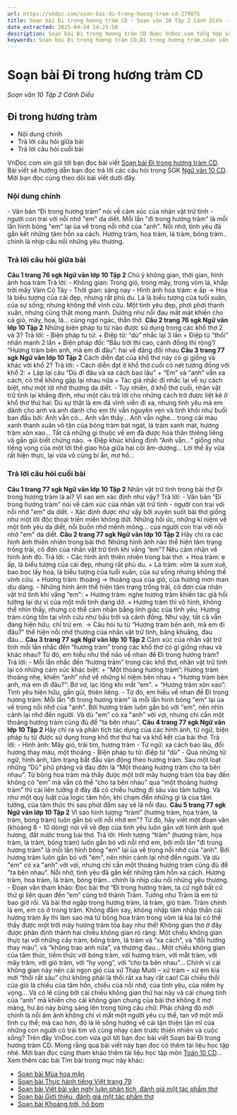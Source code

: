 ```yaml
---
url: https://vndoc.com/soan-bai-di-trong-huong-tram-cd-279075
title: Soạn bài Đi trong hương tràm CD - Soạn văn 10 Tập 2 Cánh Diều - VnDoc.com
date_extracted: 2025-04-14 14:25:58
description: Soạn bài Đi trong hương tràm CD được VnDoc.com tổng hợp và xin gửi tới bạn đọc cùng tham khảo.
keywords: Soạn bài Đi trong hương tràm CD,Đi trong hương tràm,soạn văn Đi trong hương tràm,soạn Đi trong hương tràm,soạn văn 10,văn 10,ngữ văn 10 CD
---
```


# Soạn bài Đi trong hương tràm CD
 _Soạn văn 10 Tập 2 Cánh Diều_
## Đi trong hương tràm
  * Nội dung chính
  * Trả lời câu hỏi giữa bài
  * Trả lời câu hỏi cuối bài

VnDoc.com xin gửi tới bạn đọc bài viết [Soạn bài Đi trong hương tràm CD](<https://vndoc.com/soan-bai-di-trong-huong-tram-cd-279075>). Bài viết sẽ hướng dẫn bạn đọc trả lời các câu hỏi trong SGK [Ngữ văn 10 CD](<https://vndoc.com/ngu-van-10-canh-dieu-tap2>). Mời bạn đọc cùng theo dõi bài viết dưới đây.
### Nội dung chính
\- Văn bản “Đi trong hương tràm” nói về cảm xúc của nhân vật trữ tình - người con trai với nỗi nhớ "em" da diết. Mỗi lần "đi trong hương tràm" là mỗi lần hình bóng "em" lại ùa về trong nỗi nhớ của "anh". Nỗi nhớ, tình yêu đã gắn kết những tâm hồn xa cách. Hương tràm, hoa tràm, lá tràm, bóng tràm.. chính là nhịp cầu nối những yêu thương.
### Trả lời câu hỏi giữa bài
**Câu 1 trang 76 sgk Ngữ văn lớp 10 Tập 2**
Chú ý không gian, thời gian, hình ảnh hoa tràm
Trả lời:
\- Không gian: Trong gió, trong mây, trong vòm lá, khắp trời mây Vàm Cỏ Tây
\- Thời gian: sáng nay
\- Hình ảnh hoa tràm: e ấp
→ Hoa là biểu tượng của cái đẹp, nhưng rất phù du. Lá là biểu tượng của tuổi xuân, của sự sống; nhưng không thể vĩnh cửu. Một tình yêu đẹp, phơi phới thanh xuân, nhưng cũng thật mong manh. Dường như nỗi đau mất mát khiến cho cả gió, mây, hoa, lá… cũng ngơ ngác, thẫn thờ.
**Câu 2 trang 76 sgk Ngữ văn lớp 10 Tập 2**
Những biện pháp tu từ nào được sử dụng trong các khổ thơ 2 và 3?
Trả lời:
\- Biện pháp tu từ:
\+ Điệp từ: “dù” nhắc lại 3 lần
\+ Điệp từ “thổi” nhấn mạnh 2 lần
\+ Biện pháp đối: “Bầu trời thì cao, cánh đồng thì rộng”/ “Hương tràm bên anh, mà em đi đâu”: hai vế đăng đối nhau
**Câu 3 trang 77 sgk Ngữ văn lớp 10 Tập 2**
Cách diễn đạt của khổ thơ này có gì giống và khác với khổ 2?
Trả lời:
\- Cách diễn đạt ở khổ thơ cuối có nét tương đồng với khổ 2:
\+ Lặp lại câu “Dù đi đâu và xa cách bao lâu”
\+ “Em” và “anh” vẫn xa cách, có thể không gặp lại nhau nữa
\+ Tác giả nhắc đi nhắc lại về sự cách biệt, như một lời nhớ thương da diết.
\- Tuy nhiên, ở khổ thơ cuối, nhân vật trữ tình lại khẳng định, như một câu trả lời cho những cách trở được liệt kê ở khổ thơ thứ hai: Dù sự thật là em đã vĩnh viễn đi xa, nhưng tình yêu mà em dành cho anh và anh dành cho em thì vẫn nguyên vẹn và tinh khôi như buổi ban đầu bởi: Anh vẫn có... Anh vẫn thấy... Anh vẫn nghe... trong cái màu xanh thanh xuân vô tận của bóng tràm bát ngát, lá tràm xanh mát, hương tràm xôn xao... Tất cả những gì thuộc về em đã được hóa thân thiêng liêng và gần gũi biết chừng nào.
→ Điệp khúc khẳng định “Anh vẫn...” giống như tiếng vọng của một lời thề giao hòa giữa hai cõi âm-dương... Lời thề ấy vừa rất hiện thực, lại vừa vô cùng bí ẩn, mơ hồ...
### Trả lời câu hỏi cuối bài
**Câu 1 trang 77 sgk Ngữ văn lớp 10 Tập 2**
Nhân vật trữ tình trong bài thơ Đi trong hương tràm là ai? Vì sao em xác định như vậy?
Trả lời:
\- Văn bản “Đi trong hương tràm” nói về cảm xúc của nhân vật trữ tình - người con trai với nỗi nhớ "em" da diết.
\- Xác định được như vậy bởi xuyên suốt bài thơ giống như một lời độc thoại triền miên không dứt. Những hồi ức, những kỉ niệm về một tình yêu da diết, nỗi buồn nhớ mênh mông… của người con trai với nỗi nhớ "em" da diết.
**Câu 2 trang 77 sgk Ngữ văn lớp 10 Tập 2**
Hãy chỉ ra các hình ảnh thiên nhiên trong bài thơ. Những hình ảnh nào thể hiện tâm trạng trống trải, cô đơn của nhân vật trữ tình khi vắng “em"? Nêu cảm nhận về hình ảnh đó.
Trả lời:
\- Các hình ảnh thiên nhiên trong bài thơ:
\+ Hoa tràm: e ấp, là biểu tượng của cái đẹp, nhưng rất phù du.
\+ Lá tràm: vòm lá xum xuê, bao bọc lấy hoa, là biểu tượng của tuổi xuân, của sự sống nhưng không thể vĩnh cửu.
\+ Hương tràm: thoáng → thoảng qua của gió, của hương mơn man dịu dàng.
\- Những hình ảnh thể hiện tâm trạng trống trải, cô đơn của nhân vật trữ tình khi vắng “em":
\+ Hương tràm: nghe hương tràm khiến tác giả hồi tưởng lại dư vị của một mối tình dang dở.
\+ Hương tràm thì vô hình, không thể nhìn thấy, nhưng có thể cảm nhận bằng linh giác của tình yêu. Hương tràm cũng tồn tại vĩnh cửu như bầu trời và cánh đồng. Như vậy, tất cả vẫn đang hiện hữu, chỉ trừ em.
→ Câu hỏi tu từ “Hương tràm bên anh, mà em đi đâu?” thể hiện nỗi nhớ thương của nhân vật trữ tình, bâng khuâng, đau đáu…
**Câu 3 trang 77 sgk Ngữ văn lớp 10 Tập 2**
Cảm xúc của nhân vật trữ tình mỗi lần nhắc đến “hương tràm” trong các khổ thơ có gì giống nhau và khác nhau? Từ đó, em hiểu như thế nào về nhan đề Đi trong hương tràm?
Trả lời:
\- Mỗi lần nhắc đến “hương tràm” trong các khổ thơ, nhân vật trữ tình lại có những cảm xúc khác biệt:
\+ “Một thoáng hương tràm”: Hương tràm thoảng nhẹ, khiến “anh” nhớ về những kỉ niệm bên nhau
\+ “Hương tràm bên anh, mà em đi đâu?”: Bơ vơ, lạc lõng khi mất “em”.
\+ “Hương tràm xôn xao”: Tình yêu hiện hữu, gần gũi, thiên liêng.
\- Từ đó, em hiểu về nhan đề Đi trong hương tràm: Mỗi lần "đi trong hương tràm" là mỗi lần hình bóng "em" lại ùa về trong nỗi nhớ của "anh". Bởi hương tràm luôn gắn bó với "em", nên nhìn cảnh lại nhớ đến người. Và dù "em" có xa "anh" vời vợi, nhưng chỉ cần một thoáng hương tràm cũng đủ để "ta bên nhau".
**Câu 4 trang 77 sgk Ngữ văn lớp 10 Tập 2**
Hãy chỉ ra và phân tích tác dụng của các hình ảnh, từ ngữ, biện pháp tu từ được sử dụng trong khổ thơ thứ hai và khổ kết của bài thơ.
Trả lời:
\- Hình ảnh: Mây gió, trái tim, hương tràm
\- Từ ngữ: xa cách bao lâu, đổi hương thay màu, một thoáng
\- Biện pháp tu từ: điệp từ “dù”
\- Qua những từ ngữ, hình ảnh, tâm trạng bắt đầu vận động theo hương tràm. Sau một loạt những “Dù” phũ phàng và đau đớn là “Một thoáng hương tràm cho ta bên nhau”. Từ bông hoa tràm mà thấy được một trời mây hương tràm tỏa bay đến không có “em” mà vẫn có thể “cho ta bên nhau” qua “một thoáng hương tràm” thì cái liên tưởng ở đây đã có chiều hướng đi sâu vào tâm tưởng. Và như một quy luật của logic tâm hồn, khi chạm đến những gì là của tâm tưởng, của tâm thức thì sau phút đắm say sẽ là nỗi đau.
**Câu 5 trang 77 sgk Ngữ văn lớp 10 Tập 2**
Vì sao hình tượng “tràm” \(hương tràm, họa tràm, lá tràm, bóng tràm\) luôn gắn bó với nỗi nhớ em"? Từ đó, hãy viết một đoạn văn \(khoảng 8 - 10 dòng\) nói về vẻ đẹp của tình yêu luôn gắn với hình ảnh quê hương, đất nước trong bài thơ.
Trả lời:
Hình tượng “tràm” \(hương tràm, họa tràm, lá tràm, bóng tràm\) luôn gắn bó với nỗi nhớ em, bởi mỗi lần "đi trong hương tràm" là mỗi lần hình bóng "em" lại ùa về trong nỗi nhớ của "anh". Bởi hương tràm luôn gắn bó với "em", nên nhìn cảnh lại nhớ đến người. Và dù "em" có xa "anh" vời vợi, nhưng chỉ cần một thoáng hương tràm cũng đủ để "ta bên nhau". Nỗi nhớ, tình yêu đã gắn kết những tâm hồn xa cách. Hương tràm, hoa tràm, lá tràm, bóng tràm.. chính là nhịp cầu nối những yêu thương. - Đoạn văn tham khảo: Đọc bài thơ “Đi trong hương tràm, ta cứ ngỡ bất cứ thứ gì liên quan đến “em” cũng trở thành Tràm. Tưởng như Tràm là em từ bao giờ rồi. Và bài thơ ngập trong hương tràm, lá tràm, gió tràm. Tràm chính là em, em có ở trong tràm. Không đắm say, không nhập tâm nhập thần cái hương tràm ấy thì làm sao mà từ bông hoa tràm trong vòm lá kia lại có thể thấy được một trời mây hương tràm tỏa bay như thế\! Không gian thơ ở đây được phân định thành hai chiều không gian rõ ràng: Một chiều không gian thực tại với những cây tràm, bông tràm, lá tràm và “xa cách”, và “đổi hướng thay màu”, và “không trao anh nữa”, và thương đau… Một chiều không gian của tâm thức, tiềm thức với bóng tràm, với hương tràm, với mắt tràm, với mây tràm, với gió tràm, với “hy vọng”, với “cho ta bên nhau”… Chính vì cái không gian này nên cái ngọn gió của xứ Tháp Mười – xứ tràm – xứ em kia mới “thổi rất sâu” chứ không phải là thổi rất xa hay rất cao\! Cái chiều thổi của gió là chiều của tâm hồn, chiều của nỗi nhớ, của tình yêu, của niềm hy vọng… Và có lẽ cũng bởi cái chiều không gian thứ hai này và cái chung tình của “anh” mà khiến cho cái không gian chung của bài thơ không ít mơ màng, hư ảo này bừng sáng lên trong từng câu chữ. Phải chăng đó mới chính là nỗi ám ảnh không chỉ vì mất một người yêu cụ thể, tan vỡ một mối tình cụ thể; mà cao hơn, đó là lẽ sống hướng về cái tận thiện tận mĩ của những con người có trái tim vô cùng nhạy cảm trước thiên nhiên và cuộc sống?
Trên đây VnDoc.com vừa gửi tới bạn đọc bài viết Soạn bài Đi trong hương tràm CD. Mong rằng qua bài viết này bạn đọc có thêm tài liệu học tập nhé. Mời bạn đọc cùng tham khảo thêm tài liệu học tập môn [Toán 10 CD](<https://vndoc.com/toan-10-canh-dieu-tap2>)...
Xem thêm các bài Tìm bài trong mục này khác:
  * [Soạn bài Mùa hoa mận](</soan-bai-mua-hoa-man-cd-271388>)
  * [Soạn bài Thực hành tiếng Việt trang 79](</soan-bai-thuc-hanh-tieng-viet-trang-79-cd-279076>)
  * [Soạn bài Viết bài văn nghị luận phân tích, đánh giá một tác phẩm thơ](</soan-bai-viet-bai-van-nghi-luan-phan-tich-danh-gia-mot-tac-pham-tho-cd-279079>)
  * [Soạn bài Giới thiệu, đánh giá một tác phẩm thơ](</soan-bai-gioi-thieu-danh-gia-mot-tac-pham-tho-cd-279081>)
  * [Soạn bài Khoảng trời, hố bom](</soan-bai-khoang-troi-ho-bom-cd-279082>)

